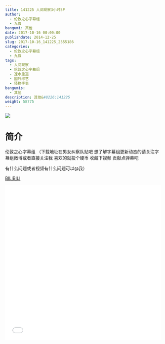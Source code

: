 ```yaml
---
title: 141225 人间观察3小时SP
author: 
  - 伦敦之心字幕组
  - 九條
bangumi: 其他
date: 2017-10-16 00:00:00
publishdate: 2014-12-25
slug: 2017-10-16_141225_2555186
categories: 
  - 伦敦之心字幕组
  - 九條
tags: 
  - 人间观察
  - 伦敦之心字幕组
  - 速水重道
  - 国外综艺
  - 怪物手表
bangumis: 
  - 其他
description: 其他&#8226;141225
weight: 58775
---
```


![](https://i.imgur.com/PpbilKe.jpg)

# 简介  
伦敦之心字幕组 （下载地址在男女纠察队贴吧 想了解字幕组更新动态的请关注字幕组微博或者直接关注我 喜欢的就投个硬币 收藏下视频 贡献点弹幕吧
有什么问题或者视频有什么问题可以@我）

  [BILIBILI](https://www.bilibili.com/video/av2555186/)


  <iframe src="//www.bilibili.com/html/html5player.html?cid=3992000&aid=2555186" width="100%" height="500" frameborder="0" allowfullscreen="allowfullscreen"></iframe>
